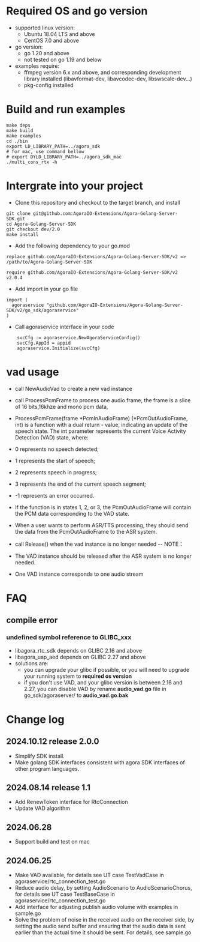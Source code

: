 # Required OS and go version
- supported linux version: 
  - Ubuntu 18.04 LTS and above
  - CentOS 7.0 and above
- go version:
  - go 1.20 and above
  - not tested on go 1.19 and below
- examples require:
  - ffmpeg version 6.x and above, and corresponding development library installed (libavformat-dev, libavcodec-dev, libswscale-dev...)
  - pkg-config installed

# Build and run examples
```
make deps
make build
make examples
cd ./bin
export LD_LIBRARY_PATH=../agora_sdk
# for mac, use command bellow
# export DYLD_LIBRARY_PATH=../agora_sdk_mac
./multi_cons_rtx -h
```

# Intergrate into your project
- Clone this repository and checkout to the target branch, and install
```
git clone git@github.com:AgoraIO-Extensions/Agora-Golang-Server-SDK.git
cd Agora-Golang-Server-SDK
git checkout dev/2.0
make install
```
- Add the following dependency to your go.mod
```
replace github.com/AgoraIO-Extensions/Agora-Golang-Server-SDK/v2 => /path/to/Agora-Golang-Server-SDK

require github.com/AgoraIO-Extensions/Agora-Golang-Server-SDK/v2 v2.0.4
```
- Add import in your go file
```
import (
  agoraservice "github.com/AgoraIO-Extensions/Agora-Golang-Server-SDK/v2/go_sdk/agoraservice"
)
```
- Call agoraservice interface in your code
```
	svcCfg := agoraservice.NewAgoraServiceConfig()
	svcCfg.AppId = appid
	agoraservice.Initialize(svcCfg)
```

# vad usage
- call NewAudioVad to create a new vad instance
- call ProcessPcmFrame to process one audio frame, the frame is a slice of 16 bits,16khze and mono pcm
data,
- ProcessPcmFrame(frame *PcmInAudioFrame) (*PcmOutAudioFrame, int) is a function with a dual return - value, indicating an update of the speech state. The int parameter represents the current Voice Activity Detection (VAD) state, where:

- 0 represents no speech detected;
- 1 represents the start of speech;
- 2 represents speech in progress;
- 3 represents the end of the current speech segment;
- -1 represents an error occurred.
- If the function is in states 1, 2, or 3, the PcmOutAudioFrame will contain the PCM data corresponding to the VAD state.

- When a user wants to perform ASR/TTS processing, they should send the data from the PcmOutAudioFrame to the ASR system.
- call Release() when the vad instance is no longer needed
-- NOTE： 
- The VAD instance should be released after the ASR system is no longer needed.
- One VAD instance corresponds to one audio stream

# FAQ
## compile error
### undefined symbol reference to GLIBC_xxx
- libagora_rtc_sdk depends on GLIBC 2.16 and above
- libagora_uap_aed depends on GLIBC 2.27 and above
- solutions are:
  - you can upgrade your glibc if possible, or you will need to upgrade your running system to **required os version**
  - if you don't use VAD, and your glibc version is between 2.16 and 2.27, you can disable VAD by rename **audio_vad.go** file in go_sdk/agoraserver/ to **audio_vad.go.bak**

# Change log
## 2024.10.12 release 2.0.0
- Simplify SDK install.
- Make golang SDK interfaces consistent with agora SDK interfaces of other program languages.
## 2024.08.14 release 1.1
- Add RenewToken interface for RtcConnection
- Update VAD algorithm
## 2024.06.28
- Support build and test on mac
## 2024.06.25
- Make VAD available, for details see UT case TestVadCase in agoraservice/rtc_connection_test.go
- Reduce audio delay, by setting AudioScenario to AudioScenarioChorus, for details see UT case TestBaseCase in agoraservice/rtc_connection_test.go
- Add interface for adjusting publish audio volume with examples in sample.go
- Solve the problem of noise in the received audio on the receiver side, by setting the audio send buffer and ensuring that the audio data is sent earlier than the actual time it should be sent. For details, see sample.go
